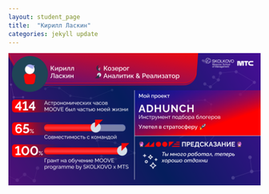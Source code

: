```yaml
---
layout: student_page
title:  "Кирилл Ласкин"
categories: jekyll update
---
```

<img class="img-fluid" src="/img/posts/Кирилл Ласкин.png" alt="moove-2">
